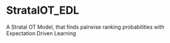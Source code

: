 # StratalOT_EDL
A Stratal OT Model, that finds pairwise ranking probabilities with Expectation Driven Learning
